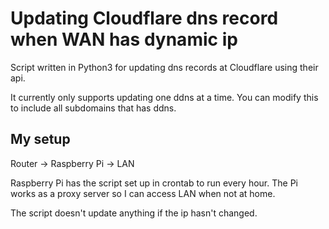 # Updating Cloudflare dns record when WAN has dynamic ip
Script written in Python3 for updating dns records at Cloudflare using their api.

It currently only supports updating one ddns at a time.
You can modify this to include all subdomains that has ddns.

## My setup

Router -> Raspberry Pi -> LAN

Raspberry Pi has the script set up in crontab to run every hour.
The Pi works as a proxy server so I can access LAN when not at home.

The script doesn't update anything if the ip hasn't changed.
